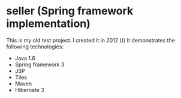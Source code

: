 # seller (Spring framework implementation)

This is my old test project. I created it in 2012 )))
It demonstrates the following technologies:
- Java 1.6
- Spring framework 3
- JSP
- Tiles
- Maven
- Hibernate 3
